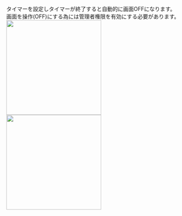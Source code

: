 タイマーを設定しタイマーが終了すると自動的に画面OFFになります。  
画面を操作(OFF)にする為には管理者権限を有効にする必要があります。  
<img src="https://raw.githubusercontent.com/anago-android/SleepTimer/main/screen2.png" width="250">
<br>
<img src="https://raw.githubusercontent.com/anago-android/SleepTimer/main/screen1.png" width="250">
